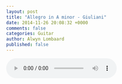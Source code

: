 ```yaml
---
layout: post
title: "Allegro in A minor - Giuliani"
date: 2014-11-26 20:08:32 +0000
comments: false
categories: Guitar
author: Alwyn Lombaard
published: false
---
```



<audio controls>
  <source src="/music/Giuliani Allegro in A Minor_20141126_192344.mp3" type="audio/mpeg">
</audio>

